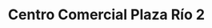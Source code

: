 ---
title: "Centro Comercial Plaza Río 2"
url: /madrid/centro-comercial-plaza-rio-2/
shop: centro comercial
---